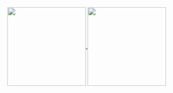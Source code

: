 <!-- ### Hi there 👋 -->

<div>
<a href="https://github.com/IagoMartuci">
<img height="180em" align="center" src="https://github-readme-stats.vercel.app/api/top-langs/?username=IagoMartuci&layout=compact&langs_count=7&theme=radical&bg_color=00000000&border_color=00000000"/>
<img height="180em" align="center" src="https://github-readme-stats.vercel.app/api?username=IagoMartuci&show_icons=true&theme=radical&include_all_commits=true&count_private=true&bg_color=00000000&border_color=00000000"/>
</div>

<!--**IagoMartuci/IagoMartuci** is a ✨ _special_ ✨ repository because its `README.md` (this file) appears on your GitHub profile.

Here are some ideas to get you started:

- 🔭 I’m currently working on ...
- 🌱 I’m currently learning ...
- 👯 I’m looking to collaborate on ...
- 🤔 I’m looking for help with ...
- 💬 Ask me about ...
- 📫 How to reach me: ...
- 😄 Pronouns: ...
- ⚡ Fun fact: ...
-->
